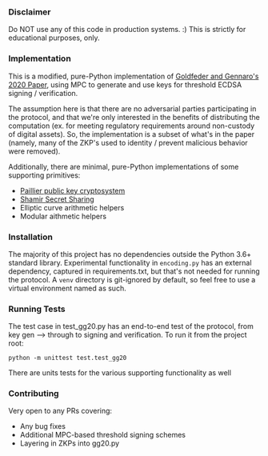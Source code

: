 
### Disclaimer 

Do NOT use any of this code in production systems. :) This is strictly for educational purposes, only. 

### Implementation 

This is a modified, pure-Python implementation of [Goldfeder and Gennaro's 2020 Paper](https://eprint.iacr.org/2020/540.pdf), using MPC to generate and use keys for threshold ECDSA signing / verification. 

The assumption here is that there are no adversarial parties participating in the protocol, and that we're only interested in the benefits of distributing the computation (ex. for meeting regulatory requirements around non-custody of digital assets). So, the implementation is a subset of what's in the paper (namely, many of the ZKP's used to identity / prevent malicious behavior were removed). 

Additionally, there are minimal, pure-Python implementations of some supporting primitives:

- [Paillier public key cryptosystem](https://en.wikipedia.org/wiki/Paillier_cryptosystem)
- [Shamir Secret Sharing](https://en.wikipedia.org/wiki/Shamir%27s_Secret_Sharing)
- Elliptic curve arithmetic helpers 
- Modular aithmetic helpers 

### Installation

The majority of this project has no dependencies outside the Python 3.6+ standard library. Experimental functionality in `encoding.py` has an external dependency, captured in requirements.txt, but that's not needed for running the protocol. A `venv` directory is git-ignored by default, so feel free to use a virtual environment named as such. 

### Running Tests

The test case in test_gg20.py has an end-to-end test of the protocol, from key gen --> through to signing and verification. To run it from the project root:

`python -m unittest test.test_gg20` 

There are units tests for the various supporting functionality as well

### Contributing 

Very open to any PRs covering:
- Any bug fixes
- Additional MPC-based threshold signing schemes 
- Layering in ZKPs into gg20.py
